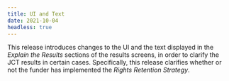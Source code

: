 ```yaml
---
title: UI and Text
date: 2021-10-04
headless: true
---
```


This release introduces changes to the UI and the text displayed in the *Explain the Results* sections of the results screens, in order to clarify the JCT results in certain cases. Specifically, this release clarifies whether or not the funder has implemented the *Rights Retention Strategy*.